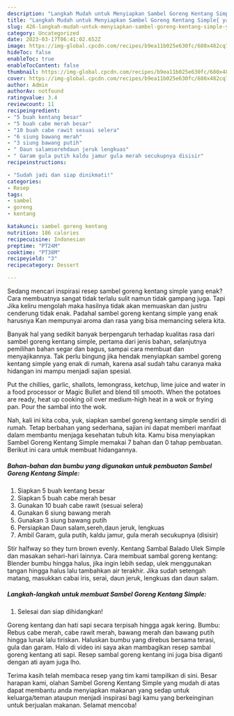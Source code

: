 ```yaml
---
description: "Langkah Mudah untuk Menyiapkan Sambel Goreng Kentang Simple{ yang Lezat Sekali,  Menu Buat lebaran"
title: "Langkah Mudah untuk Menyiapkan Sambel Goreng Kentang Simple{ yang Lezat Sekali,  Menu Buat lebaran"
slug: 426-langkah-mudah-untuk-menyiapkan-sambel-goreng-kentang-simple-yang-lezat-sekali-menu-buat-lebaran
category: Uncategorized
date: 2023-03-17T06:41:02.652Z
image: https://img-global.cpcdn.com/recipes/b9ea11b025e630fc/680x482cq70/sambel-goreng-kentang-simple-foto-resep-utama.jpg
hideToc: false
enableToc: true
enableTocContent: false
thumbnail: https://img-global.cpcdn.com/recipes/b9ea11b025e630fc/680x482cq70/sambel-goreng-kentang-simple-foto-resep-utama.jpg
cover: https://img-global.cpcdn.com/recipes/b9ea11b025e630fc/680x482cq70/sambel-goreng-kentang-simple-foto-resep-utama.jpg
author: Admin
authorAv: notfound
ratingvalue: 3.4
reviewcount: 11
recipeingredient:
- "5 buah kentang besar"
- "5 buah cabe merah besar"
- "10 buah cabe rawit sesuai selera"
- "6 siung bawang merah"
- "3 siung bawang putih"
- " Daun salamserehdaun jeruk lengkuas"
- " Garam gula putih kaldu jamur gula merah secukupnya disisir"
recipeinstructions:

- "Sudah jadi dan siap dinikmati!"
categories:
- Resep
tags:
- sambel
- goreng
- kentang

katakunci: sambel goreng kentang 
nutrition: 186 calories
recipecuisine: Indonesian
preptime: "PT24M"
cooktime: "PT38M"
recipeyield: "3"
recipecategory: Dessert

---
```



Sedang mencari inspirasi resep sambel goreng kentang simple yang enak? Cara membuatnya sangat tidak terlalu sulit namun tidak gampang juga. Tapi Jika keliru mengolah maka hasilnya tidak akan memuaskan dan justru cenderung tidak enak. Padahal sambel goreng kentang simple yang enak harusnya Kan mempunyai aroma dan rasa yang bisa memancing selera kita.


Banyak hal yang sedikit banyak berpengaruh terhadap kualitas rasa dari sambel goreng kentang simple, pertama dari jenis bahan, selanjutnya pemilihan bahan segar dan bagus, sampai cara membuat dan menyajikannya. Tak perlu bingung jika hendak menyiapkan sambel goreng kentang simple yang enak di rumah, karena asal sudah tahu caranya maka hidangan ini mampu menjadi sajian spesial.

Put the chillies, garlic, shallots, lemongrass, ketchup, lime juice and water in a food processor or Magic Bullet and blend till smooth. When the potatoes are ready, heat up cooking oil over medium-high heat in a wok or frying pan. Pour the sambal into the wok.


Nah, kali ini kita coba, yuk, siapkan sambel goreng kentang simple sendiri di rumah. Tetap berbahan yang sederhana, sajian ini dapat memberi manfaat dalam membantu menjaga kesehatan tubuh kita. Kamu bisa menyiapkan Sambel Goreng Kentang Simple memakai 7 bahan dan 0 tahap pembuatan. Berikut ini cara untuk membuat hidangannya.

<!--inarticleads1-->

##### Bahan-bahan dan bumbu yang digunakan untuk pembuatan Sambel Goreng Kentang Simple:

1. Siapkan 5 buah kentang besar
1. Siapkan 5 buah cabe merah besar
1. Gunakan 10 buah cabe rawit (sesuai selera)
1. Gunakan 6 siung bawang merah
1. Gunakan 3 siung bawang putih
1. Persiapkan  Daun salam,sereh,daun jeruk, lengkuas
1. Ambil  Garam, gula putih, kaldu jamur, gula merah secukupnya (disisir)


Stir halfway so they turn brown evenly. Kentang Sambal Balado Ulek Simple dan masakan sehari-hari lainnya. Cara membuat sambal goreng kentang: Blender bumbu hingga halus, jika ingin lebih sedap, ulek menggunakan tangan hingga halus lalu tambahkan air terakhir. Jika sudah setengah matang, masukkan cabai iris, serai, daun jeruk, lengkuas dan daun salam. 

<!--inarticleads2-->

##### Langkah-langkah untuk membuat Sambel Goreng Kentang Simple:


1. Selesai dan siap dihidangkan!

Goreng kentang dan hati sapi secara terpisah hingga agak kering. Bumbu: Rebus cabe merah, cabe rawit merah, bawang merah dan bawang putih hingga lunak lalu tiriskan. Haluskan bumbu yang direbus bersama terasi, gula dan garam. Halo di video ini saya akan mambagikan resep sambal goreng kentang ati sapi. Resep sambal goreng kentang ini juga bisa diganti dengan ati ayam juga lho. 

Terima kasih telah membaca resep yang tim kami tampilkan di sini. Besar harapan kami, olahan Sambel Goreng Kentang Simple yang mudah di atas dapat membantu anda menyiapkan makanan yang sedap untuk keluarga/teman ataupun menjadi inspirasi bagi kamu yang berkeinginan untuk berjualan makanan. Selamat mencoba!
